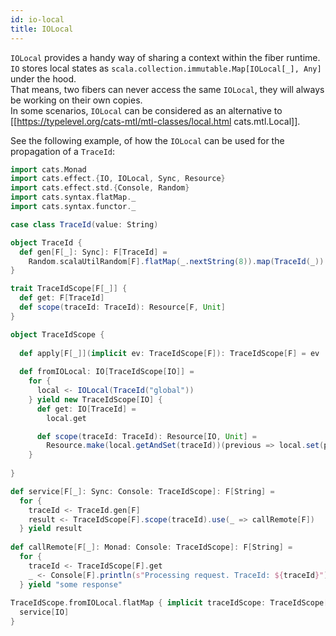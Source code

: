 ```yaml
---
id: io-local
title: IOLocal
---
```


`IOLocal` provides a handy way of sharing a context within the fiber runtime.  
`IO` stores local states as `scala.collection.immutable.Map[IOLocal[_], Any]` under the hood.  
That means, two fibers can never access the same `IOLocal`, they will always be working on their own copies.  
In some scenarios, `IOLocal` can be considered as an alternative to [[https://typelevel.org/cats-mtl/mtl-classes/local.html cats.mtl.Local]].  

See the following example, of how the `IOLocal` can be used for the propagation of a `TraceId`:

```scala mdoc:silent
import cats.Monad
import cats.effect.{IO, IOLocal, Sync, Resource}
import cats.effect.std.{Console, Random}
import cats.syntax.flatMap._
import cats.syntax.functor._

case class TraceId(value: String)

object TraceId {
  def gen[F[_]: Sync]: F[TraceId] =
    Random.scalaUtilRandom[F].flatMap(_.nextString(8)).map(TraceId(_))
}

trait TraceIdScope[F[_]] {
  def get: F[TraceId]
  def scope(traceId: TraceId): Resource[F, Unit]
}

object TraceIdScope {
  
  def apply[F[_]](implicit ev: TraceIdScope[F]): TraceIdScope[F] = ev
  
  def fromIOLocal: IO[TraceIdScope[IO]] =
    for {
      local <- IOLocal(TraceId("global"))
    } yield new TraceIdScope[IO] {
      def get: IO[TraceId] =
        local.get

      def scope(traceId: TraceId): Resource[IO, Unit] =
        Resource.make(local.getAndSet(traceId))(previous => local.set(previous)).void
    }
    
}

def service[F[_]: Sync: Console: TraceIdScope]: F[String] =
  for {
    traceId <- TraceId.gen[F]
    result <- TraceIdScope[F].scope(traceId).use(_ => callRemote[F])
  } yield result
  
def callRemote[F[_]: Monad: Console: TraceIdScope]: F[String] =
  for {
    traceId <- TraceIdScope[F].get
    _ <- Console[F].println(s"Processing request. TraceId: ${traceId}")
  } yield "some response"
  
TraceIdScope.fromIOLocal.flatMap { implicit traceIdScope: TraceIdScope[IO] =>
  service[IO]
}
```
